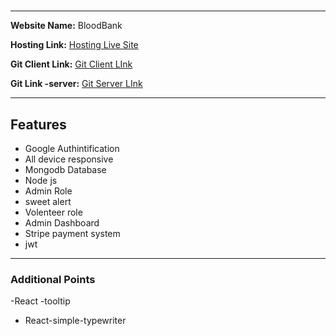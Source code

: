 # 

---

**Website Name:** BloodBank

**Hosting Link:** [Hosting Live Site](https://chipper-creponne-b63c16.netlify.app/)

**Git Client Link:** [Git Client LInk](https://github.com/programming-hero-web-course1/b9a12-client-side-Sahidul-11)

**Git Link -server:** [Git Server LInk ](https://github.com/programming-hero-web-course1/b9a12-server-side-Sahidul-11)


---

## Features

- Google Authintification
- All device responsive
- Mongodb Database
- Node js
- Admin Role
- sweet alert
- Volenteer role
- Admin Dashboard
- Stripe payment system
- jwt

---

### Additional Points

-React -tooltip 
- React-simple-typewriter
